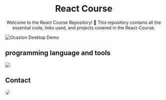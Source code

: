 <div align="center">
<h1 align="center">React Course</h1>
Welcome to the React Course Repository! 🚀 This repository contains all the essential code, links used, and projects covered in the React-Course.
<br />
</div>

![Ocazion Desktop Demo](./website-demo-image/GalaxyNFTPanen.jpg "Desktop Demo")

## programming language and tools

<p>
   <a href="#">
    <img src="https://skillicons.dev/icons?i=html,css,js,bootstrap,react,vscode,&perline=6" />
   </a>
</p>

## Contact

<p align="left">
  <a href="https://www.linkedin.com/in/ahmed-abd-alalim-286768299/" target="_blank"><img src="https://img.shields.io/badge/-LinkedIn-%230077B5?style=for-the-badge&logo=linkedin&logoColor=white" style="border-radius: 30px" target="_blank"></a>
</p>
